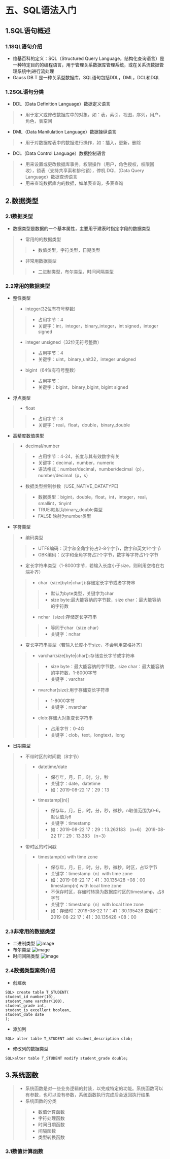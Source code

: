 # 五、SQL语法入门 
## 1.SQL语句概述
### 1.1SQL语句介绍
* 维基百科的定义：SQL（Structured Query Language，结构化查询语言）是一种特定目的的编程语言，用于管理关系数据库管理系统，或在关系流数据管理系统中j进行流处理
* Gauss DB T 是一种关系型数据库，SQL语句包括DDL，DML，DCL和DQL
### 1.2SQL语句分类
* DDL（Data Definition Language）数据定义语言
> * 用于定义或修改数据库中的对象，如：表，索引，视图，序列，用户，角色，表空间
* DML（Data Manilulation Language）数据操纵语言
> * 用于对数据库表中的数据进行操作，如：插入，更新，删除
* DCL（Data Control Language）数据控制语言
> * 用来设置或更改数据库事务，权限操作（用户，角色授权，权限回收），锁表（支持共享索和排他锁），停机
DQL（Data Query Language）数据查询语言
> * 用来查询数据库内的数据，如单表查询，多表查询
## 2.数据类型
### 2.1数据类型
* 数据类型是数据的一个基本属性，主要用于建表时指定字段的数据类型
> * 常用的的数据类型
>> * 数值类型，字符类型，日期类型
> * 非常用数据类型
>> * 二进制类型，布尔类型，时间间隔类型
### 2.2常用的数据类型
* 整性类型
> * integer(32位有符号整数)
>> * 占用字节：4
>> * 关键字：int，integer，binary_integer，int signed，integer signed
> * integer unsigned（32位无符号整数）
>> * 占用字节：4
>> * 关键字：uint，binary_unit32，integer unsigned
> * bigint（64位有符号整数）
>> * 占用字节：
>> * 关键字：bigint，binary_bigint, bigint signed
* 浮点类型
> * float
>> * 占用字节：8
>> * 关键字：real，float，double，binary_double
* 高精度数值类型
> * decimal/number
>> * 占用字节：4-24，长度与其有效数字有关
>> * 关键字：decimal，number，numeric
>> * 语法格式：number/decimal，number/decimal（p），number/decimal（p，s）
> * 数据类型控制参数（USE_NATIVE_DATATYPE)
>> * 数据类型：bigint，double，float，int，integer，real，smallint，tinyint  
>> * TRUE:映射为binary_double类型
>> * FALSE:映射为number类型
* 字符类型
> * 编码类型
>> * UTF8编码：汉字和全角字符占2-8个字节，数字和英文1个字节
>> * GBK编码：汉字和全角字符占2个字节，数字等字符占1个字节
> * 定长字符串类型（1-8000字节，若输入长度小于size，则利用空格在右端补齐）
>> * char（size[byte|char]):存储定长字节或者字符串
>>> * 默认为byte类型，关键字为char
>>> * size byte:最大能容纳的字节数，size char：最大能容纳的字符数
>> * nchar（size):存储定长字符串
>>> * 等同于char（size char）
>>> * 关键字：nchar
> * 变长字符串类型（若输入长度小于size，不会利用空格补齐）
>> * varchar(size[byte|char]):存储变长字节或字符串
>>> * size byte：最大能容纳的字节数，size char：最大能容纳的字符数，1-8000字节
>>> * 关键字：varchar
>> * nvarchar(size):用于存储变长字符串
>>> * 1-8000字节
>>> * 关键字：nvarchar
>> * clob:存储大对象变长字符串
>>> * 占用字节：0-4G
>>> * 关键字：clob，text，longtext，long
* 日期类型
> * 不带时区的时间戳（8字节）
>> * datetime/date
>>> * 保存年，月，日，时，分，秒
>>> * 关键字：date，datetime
>>> * 如：2019-08-22 17：29：13
>> * timestamp[(n)]
>>> * 保存年，月，日，时，分，秒，微秒，n取值范围为0-6，默认值为6
>>> * 关键字：timestamp
>>> * 如：2019-08-22 17：29：13.263183 （n=6）  2019-08-22 17：29：13.383 （n=3）
> * 带时区的时间戳
>> * timestamp(n) with time zone
>>> * 保存年，月，日，时，分，秒，微秒，时区，占12字节
>>> * 关键字：timestamp（n）with time zone
>>> * 如：2019-08-22 17：41：30.135428 +08：00
>> timestamp(n) with local time zone
>>> * 不保存时区，存储时转换为数据库时区的timestamp，占8字节
>>> * 关键字：timestamp（n）with local time zone
>>> * 如：存储时：2019-08-22 17：41：30.135428   查看时：2019-08-22 17：41：30.135428 +08：00
### 2.3非常用的数据类型
* 二进制类型
![image](https://github.com/mhqdyt/java-study/blob/master/images/Dadabase-5/5-1.png)
* 布尔类型
![image](https://github.com/mhqdyt/java-study/blob/master/images/Dadabase-5/5-2.png)
* 时间间隔类型
![image](https://github.com/mhqdyt/java-study/blob/master/images/Dadabase-5/5-3.png)
### 2.4数据类型案例介绍
* 创建表
```
SQL> create table T_STUDENT(
student_id number(10),
student_name varchar(100),
student_grade int,
student_is_excellent boolean,
student_date date
);
```
* 添加列
```
SQL> alter table T_STUDENT add student_description clob;
```
* 修改列的数据类型
```
SQL>alter table T_STUDENT modify student_grade double;
```
## 3.系统函数
> * 系统函数是对一些业务逻辑的封装，以完成特定的功能。系统函数可以有参数，也可以没有参数，系统函数执行完成后会返回执行结果
> * 系统函数的分类
>> * 数值计算函数
>> * 字符处理函数
>> * 时间日期函数
>> * 间隔函数
>> * 类型转换函数
### 3.1数值计算函数

